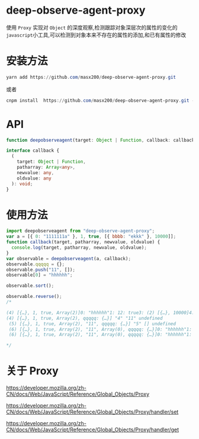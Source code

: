 # deep-observe-agent-proxy

使用 `Proxy` 实现对 `Object` 的深度观察,检测跟踪对象深层次的属性的变化的`javascript`小工具,可以检测到对象本来不存在的属性的添加,和已有属性的修改

# 安装方法

```powershell
yarn add https://github.com/masx200/deep-observe-agent-proxy.git
```

或者

```powershell
cnpm install  https://github.com/masx200/deep-observe-agent-proxy.git --save
```

# API

```typescript
function deepobserveagent(target: Object | Function, callback: callback): any;

interface callback {
  (
    target: Object | Function,
    patharray: Array<any>,
    newvalue: any,
    oldvalue: any
  ): void;
}
```

# 使用方法

```js
import deepobserveagent from "deep-observe-agent-proxy";
var a = [{ 0: "1111111a" }, 1, true, [{ bbbb: "ekkk" }, 10000]];
function callback(target, patharray, newvalue, oldvalue) {
  console.log(target, patharray, newvalue, oldvalue);
}
var observable = deepobserveagent(a, callback);
observable.qqqqq = {};
observable.push("11", []);
observable[0] = "hhhhhh";

observable.sort();

observable.reverse();
/*

(4) [{…}, 1, true, Array(2)]0: "hhhhhh"1: 12: true3: (2) [{…}, 10000]4: "11"5: []qqqqq: {}length: 6__proto__: Array(0) "qqqqq" {} undefined
(4) [{…}, 1, true, Array(2), qqqqq: {…}] "4" "11" undefined
 (5) [{…}, 1, true, Array(2), "11", qqqqq: {…}] "5" [] undefined
 (6) [{…}, 1, true, Array(2), "11", Array(0), qqqqq: {…}]0: "hhhhhh"1: 12: true3: (2) [{…}, 10000]4: "11"5: []qqqqq: {}length: 6__proto__: Array(0) "length" 6 6
 (6) [{…}, 1, true, Array(2), "11", Array(0), qqqqq: {…}]0: "hhhhhh"1: 12: true3: (2) [{…}, 10000]4: "11"5: []qqqqq: {}length: 6__proto__: Array(0) "0" "hhhhhh" {0: "1111111a"}

*/
```

# 关于 Proxy

https://developer.mozilla.org/zh-CN/docs/Web/JavaScript/Reference/Global_Objects/Proxy

https://developer.mozilla.org/zh-CN/docs/Web/JavaScript/Reference/Global_Objects/Proxy/handler/set

https://developer.mozilla.org/zh-CN/docs/Web/JavaScript/Reference/Global_Objects/Proxy/handler/get
